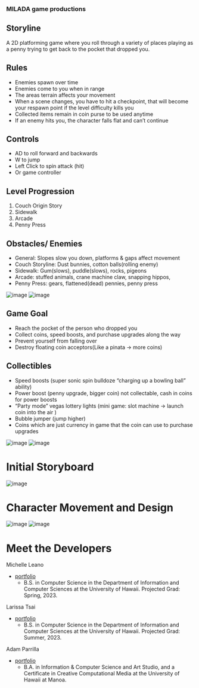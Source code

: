 ### MILADA game productions

## Storyline
A 2D platforming game where you roll through a variety of places playing as a penny trying to get back to the pocket that dropped you.

## Rules
- Enemies spawn over time
- Enemies come to you when in range
- The areas terrain affects your movement
- When a scene changes, you have to hit a checkpoint, that will become your respawn point if the level difficulty kills you
- Collected items remain in coin purse to be used anytime
- If an enemy hits you, the character falls flat and can’t continue

## Controls
- AD to roll forward and backwards
- W to jump
- Left Click to spin attack (hit)
- Or game controller

## Level Progression
1. Couch Origin Story
2. Sidewalk
3. Arcade
4. Penny Press

## Obstacles/ Enemies
- General: Slopes slow you down, platforms & gaps affect movement
- Couch Storyline: Dust bunnies, cotton balls(rolling enemy)
- Sidewalk: Gum(slows), puddle(slows), rocks, pigeons
- Arcade: stuffed animals, crane machine claw, snapping hippos, 
- Penny Press: gears, flattened(dead) pennies, penny press

![image](https://user-images.githubusercontent.com/70196126/220796547-2e499bed-8c90-4aee-9121-70cc226a94fa.png)
![image](https://user-images.githubusercontent.com/70196126/220796552-56373729-0eec-4289-b672-d9899b13b34c.png)

## Game Goal
- Reach the pocket of the person who dropped you
- Collect coins, speed boosts, and purchase upgrades along the way
- Prevent yourself from falling over
- Destroy floating coin acceptors(Like a pinata → more coins)

## Collectibles
- Speed boosts (super sonic spin bulldoze “charging up a bowling ball” ability)
- Power boost (penny upgrade, bigger coin) 
not collectable, cash in coins for power boosts
- “Party mode” vegas lottery lights (mini game: slot machine → launch coin into the air ) 
- Bubble jumper (jump higher)
- Coins which are just currency in game that the coin can use to purchase upgrades

![image](https://user-images.githubusercontent.com/70196126/220796465-ac708ad7-ff2c-45fc-94de-dcab62575a2c.png)
![image](https://user-images.githubusercontent.com/70196126/220796475-98424bf6-7245-4a19-b04f-ebf0da7602c3.png)

# Initial Storyboard

![image](https://user-images.githubusercontent.com/70196126/220796589-0ae60a7d-5a8a-4b35-8268-bc49b9da7405.png)

# Character Movement and Design

![image](https://user-images.githubusercontent.com/70196126/220796682-a144f1c2-270d-4ea6-93d6-f6afaf28e43e.png)
![image](https://user-images.githubusercontent.com/70196126/220796784-e75f605c-d8a6-44af-9a09-ea676d8c968d.png)

# Meet the Developers
Michelle Leano
- [portfolio](https://michnotmeesh.github.io/)
  - B.S. in Computer Science in the Department of Information and Computer Sciences at the University of Hawaii. Projected Grad: Spring, 2023.

Larissa Tsai
- [portfolio](https://larissa-tsai.github.io/)
  - B.S. in Computer Science in the Department of Information and Computer Sciences at the University of Hawaii. Projected Grad: Summer, 2023.

Adam Parrilla
- [portfolio](https://adamjparrilla.github.io/)
  - B.A. in Information & Computer Science and Art Studio, and a Certificate in Creative Computational Media at the University of Hawaii at Manoa.
